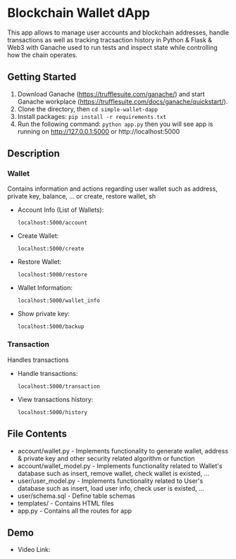 # Blockchain Wallet dApp
This app allows to manage user accounts and blockchain addresses, handle transactions as well as tracking tracsaction history in Python & Flask & Web3 with Ganache used to run tests and inspect state while controlling how the chain operates.

## Getting Started
1. Download Ganache (https://trufflesuite.com/ganache/) and start Ganache workplace (https://trufflesuite.com/docs/ganache/quickstart/).
2. Clone the directory, then `cd simple-wallet-dapp`
3. Install packages:
  `pip install -r requirements.txt`
 4. Run the following command:
  `python app.py`
  then you will see app is running on http://127.0.0.1:5000 or http://localhost:5000
  
## Description

### Wallet
Contains information and actions regarding user wallet such as address, private key, balance, ... or create, restore wallet, sh 
  * Account Info (List of Wallets):
  
    `localhost:5000/account`
    
  * Create Wallet:
  
    `localhost:5000/create`

  * Restore Wallet:

    `localhost:5000/restore`

  * Wallet Information:

    `localhost:5000/wallet_info`
   
  * Show private key:

    `localhost:5000/backup`

### Transaction
Handles transactions 
  * Handle transactions:

    `localhost:5000/transaction`
  
  * View transactions history:

    `localhost:5000/history`
    
## File Contents
  * account/wallet.py - Implements functionality to generate wallet, address & private key and other security related algorithm or function
  * account/wallet_model.py - Implements functionality related to Wallet's database such as  insert, remove wallet, check wallet is existed, ...
  * user/user_model.py - Implements functionality related to User's database such as  insert, load user info, check user is existed, ...
  * user/schema.sql - Define table schemas 
  * templates/ - Contains HTML files 
  * app.py - Contains all the routes for app
  
## Demo
 * Video Link: 
